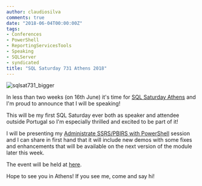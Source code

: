 ```yaml
---
author: claudiosilva
comments: true
date: "2018-06-04T00:00:00Z"
tags:
- Conferences
- PowerShell
- ReportingServicesTools
- Speaking
- SQLServer
- syndicated
title: "SQL Saturday 731 Athens 2018"
---
```

![sqlsat731_bigger](/img/2018/06/sqlsat731_bigger.png)

In less than two weeks (on 16th June) it's time for [SQL Saturday Athens](http://www.sqlsaturday.com/731/EventHome.aspx) and I'm proud to announce that I will be speaking!

This will be my first SQL Saturday ever both as speaker and attendee outside Portugal so I'm especially thrilled and excited to be part of it!

I will be presenting my [Administrate SSRS/PBIRS with PowerShell](http://www.sqlsaturday.com/731/Sessions/Details.aspx?sid=71728) session and I can share in first hand that it will include new demos with some fixes and enhancements that will be available on the next version of the module later this week.

The event will be held at [here](http://www.sqlsaturday.com/731/Sessions/Schedule.aspx).

Hope to see you in Athens! If you see me, come and say hi!
